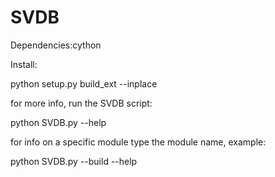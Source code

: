 # SVDB
Dependencies:cython

Install:

python setup.py build_ext --inplace

for more info, run the SVDB script:

python SVDB.py --help

for info on a specific module type the module name, example:

python SVDB.py --build --help

